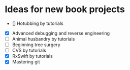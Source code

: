 # Ideas for new book projects

- [] Hotubbing by tutorials
- [x] Advanced debugging and reverse engineering
- [ ] Animal husbandry by tutorials
- [ ] Beginning tree surgery
- [ ] CVS by tutorials
- [x] RxSwift by tutorials
- [x] Mastering git
